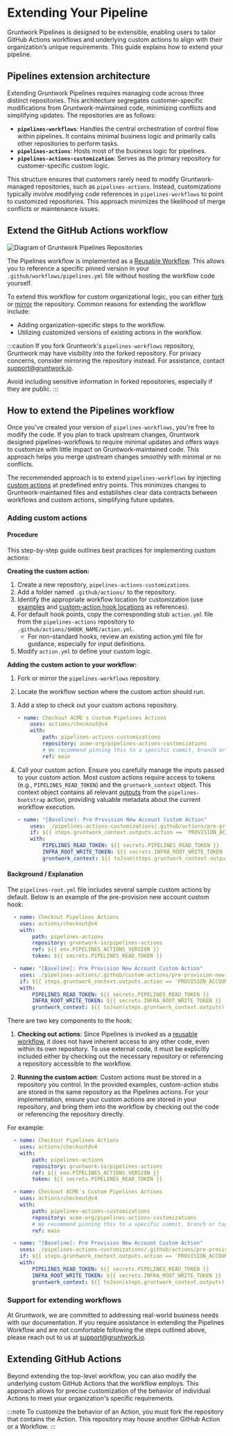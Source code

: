 # Extending Your Pipeline

Gruntwork Pipelines is designed to be extensible, enabling users to tailor GitHub Actions workflows and underlying custom actions to align with their organization’s unique requirements. This guide explains how to extend your pipeline.

## Pipelines extension architecture

Extending Gruntwork Pipelines requires managing code across three distinct repositories. This architecture segregates customer-specific modifications from Gruntwork-maintained code, minimizing conflicts and simplifying updates. The repositories are as follows:

- **`pipelines-workflows`**: Handles the central orchestration of control flow within pipelines. It contains minimal business logic and primarily calls other repositories to perform tasks.
- **`pipelines-actions`**: Hosts most of the business logic for pipelines.
- **`pipelines-actions-customization`**: Serves as the primary repository for customer-specific custom logic.

This structure ensures that customers rarely need to modify Gruntwork-managed repositories, such as `pipelines-actions`. Instead, customizations typically involve modifying code references in `pipelines-workflows` to point to customized repositories. This approach minimizes the likelihood of merge conflicts or maintenance issues.

## Extend the GitHub Actions workflow
 
<img alt="Diagram of Gruntwork Pipelines Repositories" className="img_node_modules-@docusaurus-theme-classic-lib-theme-MDXComponents-Img-styles-module medium-zoom-image" src="/img/pipelines/pipelines_customization_code_locations.svg" />

The Pipelines workflow is implemented as a [Reusable Workflow](https://docs.github.com/en/actions/using-workflows/reusing-workflows). This allows you to reference a specific pinned version in your `.github/workflows/pipelines.yml` file without hosting the workflow code yourself.

To extend this workflow for custom organizational logic, you can either [fork](https://docs.github.com/en/pull-requests/collaborating-with-pull-requests/working-with-forks/fork-a-repo) or [mirror](https://docs.github.com/en/repositories/creating-and-managing-repositories/duplicating-a-repository) the repository. Common reasons for extending the workflow include:

- Adding organization-specific steps to the workflow.
- Utilizing customized versions of existing actions in the workflow.

:::caution
If you fork Gruntwork's `pipelines-workflows` repository, Gruntwork may have visibility into the forked repository. For privacy concerns, consider mirroring the repository instead. For assistance, contact [support@gruntwork.io](mailto:support@gruntwork.io).

Avoid including sensitive information in forked repositories, especially if they are public.
:::

## How to extend the Pipelines workflow

Once you've created your version of `pipelines-workflows`, you're free to modify the code. If you plan to track upstream changes, Gruntwork designed pipelines-workflows to require minimal updates and offers ways to customize with little impact on Gruntwork-maintained code. This approach helps you merge upstream changes smoothly with minimal or no conflicts.

The recommended approach is to extend `pipelines-workflows` by injecting [custom actions](#adding-custom-actions) at predefined entry points. This minimizes changes to Gruntwork-maintained files and establishes clear data contracts between workflows and custom actions, simplifying future updates.

### Adding custom actions

#### Procedure

This step-by-step guide outlines best practices for implementing custom actions:

**Creating the custom action:**
1. Create a new repository, `pipelines-actions-customizations`.
2. Add a folder named `.github/actions/` to the repository.
3. Identify the appropriate workflow location for customization (use [examples](https://github.com/gruntwork-io/pipelines-actions/tree/main/.github/custom-actions) and [custom-action hook locations](https://github.com/gruntwork-io/pipelines-workflows/blob/main/.github/workflows/pipelines-root.yml) as references).
4. For default hook points, copy the corresponding stub `action.yml` file from the `pipelines-actions` repository to `.github/actions/$HOOK_NAME/action.yml`.
   - For non-standard hooks, review an existing action.yml file for guidance, especially for input definitions.
5. Modify `action.yml` to define your custom logic.

**Adding the custom action to your workflow:**
1. Fork or mirror the `pipelines-workflows` repository.
2. Locate the workflow section where the custom action should run.
3. Add a step to check out your custom actions repository.

    ```yml
    - name: Checkout ACME's Custom Pipelines Actions
        uses: actions/checkout@v4
        with:
            path: pipelines-actions-customizations
            repository: acme-org/pipelines-actions-customizations
            # We recommend pinning this to a specific commit, branch or tag instead of main
            ref: main
    ```
2. Call your custom action. Ensure you carefully manage the inputs passed to your custom action. Most custom actions require access to tokens (e.g., `PIPELINES_READ_TOKEN`) and the `gruntwork_context` object. This context object contains all relevant [outputs](https://github.com/gruntwork-io/pipelines-actions/blob/main/.github/actions/pipelines-bootstrap/action.yml#L43) from the `pipelines-bootstrap` action, providing valuable metadata about the current workflow execution.

    ```yml
    - name: "[Baseline]: Pre Provision New Account Custom Action"
        uses: ./pipelines-actions-customizations/.github/actions/pre-provision-new-account
        if: ${{ steps.gruntwork_context.outputs.action == 'PROVISION_ACCOUNT' }}
        with:
            PIPELINES_READ_TOKEN: ${{ secrets.PIPELINES_READ_TOKEN }}
            INFRA_ROOT_WRITE_TOKEN: ${{ secrets.INFRA_ROOT_WRITE_TOKEN }}
            gruntwork_context: ${{ toJson(steps.gruntwork_context.outputs) }}
    ```

#### Background / Explanation
The `pipelines-root.yml` file includes several sample custom actions by default. Below is an example of the pre-provision new account custom hook:

```yml
  - name: Checkout Pipelines Actions
    uses: actions/checkout@v4
    with:
        path: pipelines-actions
        repository: gruntwork-io/pipelines-actions
        ref: ${{ env.PIPELINES_ACTIONS_VERSION }}
        token: ${{ secrets.PIPELINES_READ_TOKEN }}

  - name: "[Baseline]: Pre Provision New Account Custom Action"
    uses: ./pipelines-actions/.github/custom-actions/pre-provision-new-account
    if: ${{ steps.gruntwork_context.outputs.action == 'PROVISION_ACCOUNT' }}
    with:
        PIPELINES_READ_TOKEN: ${{ secrets.PIPELINES_READ_TOKEN }}
        INFRA_ROOT_WRITE_TOKEN: ${{ secrets.INFRA_ROOT_WRITE_TOKEN }}
        gruntwork_context: ${{ toJson(steps.gruntwork_context.outputs) }}
```

There are two key components to the hook: 

1. **Checking out actions**: Since Pipelines is invoked as a [reusable workflow](https://docs.github.com/en/actions/using-workflows/reusing-workflows#calling-a-reusable-workflow), it does not have inherent access to any other code, even within its own repository. To use external code, it must be explicitly included either by checking out the necessary repository or referencing a repository accessible to the workflow.

2. **Running the custom action**: Custom actions must be stored in a repository you control. In the provided examples, custom-action stubs are stored in the same repository as the Pipelines actions. For your implementation, ensure your custom actions are stored in your repository, and bring them into the workflow by checking out the code or referencing the repository directly.

For example:

```yml
  - name: Checkout Pipelines Actions
    uses: actions/checkout@v4
    with:
        path: pipelines-actions
        repository: gruntwork-io/pipelines-actions
        ref: ${{ env.PIPELINES_ACTIONS_VERSION }}
        token: ${{ secrets.PIPELINES_READ_TOKEN }}

  - name: Checkout ACME's Custom Pipelines Actions
    uses: actions/checkout@v4
    with:
        path: pipelines-actions-customizations
        repository: acme-org/pipelines-actions-customizations
        # We recommend pinning this to a specific commit, branch or tag instead of main
        ref: main

  - name: "[Baseline]: Pre Provision New Account Custom Action"
    uses: ./pipelines-actions-customizations/.github/actions/pre-provision-new-account
    if: ${{ steps.gruntwork_context.outputs.action == 'PROVISION_ACCOUNT' }}
    with:
        PIPELINES_READ_TOKEN: ${{ secrets.PIPELINES_READ_TOKEN }}
        INFRA_ROOT_WRITE_TOKEN: ${{ secrets.INFRA_ROOT_WRITE_TOKEN }}
        gruntwork_context: ${{ toJson(steps.gruntwork_context.outputs) }}
```

### Support for extending workflows

At Gruntwork, we are committed to addressing real-world business needs with our documentation. If you require assistance in extending the Pipelines Workflow and are not comfortable following the steps outlined above, please reach out to us at [support@gruntwork.io](mailto:support@gruntwork.io).

## Extending GitHub Actions

Beyond extending the top-level workflow, you can also modify the underlying custom GitHub Actions that the workflow employs. This approach allows for precise customization of the behavior of individual Actions to meet your organization's specific requirements.

:::note
To customize the behavior of an Action, you must fork the repository that contains the Action. This repository may house another GitHub Action or a Workflow.
:::
